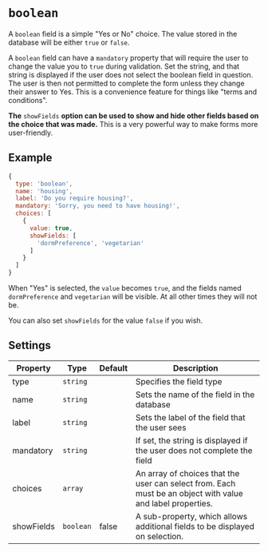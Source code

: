 # `boolean`

A `boolean` field is a simple "Yes or No" choice. The value stored in the database will be either `true` or `false`.

A `boolean` field can have a `mandatory` property that will require the user to change the value you to `true` during validation. Set the  string, and that string is displayed if the user does not select the boolean field in question. The user is then not permitted to complete the form unless they change their answer to Yes. This is a convenience feature for things like "terms and conditions".

**The** `showFields` **option can be used to show and hide other fields based on the choice that was made.** This is a very powerful way to make forms more user-friendly.

## Example

```javascript
{
  type: 'boolean',
  name: 'housing',
  label: 'Do you require housing?',
  mandatory: 'Sorry, you need to have housing!',
  choices: [
    {
      value: true,
      showFields: [
        'dormPreference', 'vegetarian'
      ]
    }
  ]
}
```

When "Yes" is selected, the `value` becomes `true`, and the fields named `dormPreference` and `vegetarian` will be visible. At all other times they will not be.

You can also set `showFields` for the value `false` if you wish.

## Settings

|  Property | Type   | Default | Description | 
|---|---|---|---|
| type | `string` | | Specifies the field type |
| name | `string` | | Sets the name of the field in the database |
| label | `string` | | Sets the label of the field that the user sees |
| mandatory | `string` |  | If set, the string is displayed if the user does not complete the field |
| choices | `array` |  | An array of choices that the user can select from. Each must be an object with value and label properties. |    
| showFields | `boolean` | false | A sub-property, which allows additional fields to be displayed on selection. |
